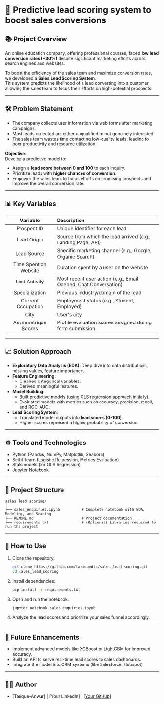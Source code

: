 # 🎯 Predictive lead scoring system to boost sales conversions

## 📚 Project Overview

An online education company, offering professional courses, faced **low lead conversion rates (~30%)** despite significant marketing efforts across search engines and websites.

To boost the efficiency of the sales team and maximize conversion rates, we developed a **Sales Lead Scoring System**.  
This system predicts the likelihood of a lead converting into a customer, allowing the sales team to focus their efforts on high-potential prospects.

---

## 🛠️ Problem Statement

- The company collects user information via web forms after marketing campaigns.
- Most leads collected are either unqualified or not genuinely interested.
- The sales team wastes time contacting low-quality leads, leading to poor productivity and resource utilization.
  
**Objective**:  
Develop a predictive model to:

- Assign a **lead score between 0 and 100** to each inquiry.
- Prioritize leads with **higher chances of conversion**.
- Empower the sales team to focus efforts on promising prospects and improve the overall conversion rate.

---

## 📊 Key Variables

| Variable | Description |
|:--------:|:-----------|
| Prospect ID | Unique identifier for each lead |
| Lead Origin | Source from which the lead arrived (e.g., Landing Page, API) |
| Lead Source | Specific marketing channel (e.g., Google, Organic Search) |
| Time Spent on Website | Duration spent by a user on the website |
| Last Activity | Most recent user action (e.g., Email Opened, Chat Conversation) |
| Specialization | Previous industry/domain of the lead |
| Current Occupation | Employment status (e.g., Student, Employed) |
| City | User's city |
| Asymmetrique Scores | Profile evaluation scores assigned during form submission |

---

## 📈 Solution Approach

- **Exploratory Data Analysis (EDA)**: Deep dive into data distributions, missing values, feature importance.
- **Feature Engineering**: 
  - Cleaned categorical variables.
  - Derived meaningful features.
- **Model Building**:
  - Built predictive models (using OLS regression approach initially).
  - Evaluated models with metrics such as accuracy, precision, recall, and ROC-AUC.
- **Lead Scoring System**:
  - Translated model outputs into **lead scores (0-100)**.
  - Higher scores represent a higher probability of conversion.

---

## ⚙️ Tools and Technologies

- Python (Pandas, NumPy, Matplotlib, Seaborn)
- Scikit-learn (Logistic Regression, Metrics Evaluation)
- Statsmodels (for OLS Regression)
- Jupyter Notebook

---

## 📂 Project Structure

```plaintext
sales_lead_scoring/
│
├── sales_enquiries.ipynb          # Complete notebook with EDA, Modeling, and Scoring
├── README.md                      # Project documentation
├── requirements.txt               # (Optional) Libraries required to run the project
```

---

## 🚀 How to Use

1. Clone the repository:

   ```bash
   git clone https://github.com/tariquedts/sales_lead_scoring.git
   cd sales_lead_scoring
   ```

2. Install dependencies:

   ```bash
   pip install -r requirements.txt
   ```

3. Open and run the notebook:

   ```bash
   jupyter notebook sales_enquiries.ipynb
   ```

4. Analyze the lead scores and prioritize your sales funnel accordingly.

---

## 🔮 Future Enhancements

- Implement advanced models like XGBoost or LightGBM for improved accuracy.
- Build an API to serve real-time lead scores to sales dashboards.
- Integrate the model into CRM systems (like Salesforce, Hubspot).

---

## 👨‍💻 Author

- [Tarique-Anwar] | [Your LinkedIn] | [[Your GitHub](https://github.com/tariquedts)]

